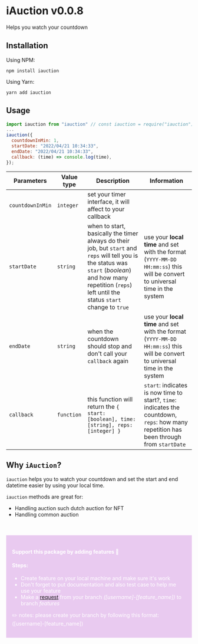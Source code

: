 # iAuction v0.0.8

Helps you watch your countdown

## Installation

Using NPM:

```vim
npm install iauction
```

Using Yarn:

```vim
yarn add iauction
```

## Usage

```js
import iauction from "iauction" // const iauction = require("iauction")
...
iauction({
  countdownInMin: 1,
  startDate: "2022/04/21 10:34:33",
  endDate: "2022/04/21 10:34:33",
  callback: (time) => console.log(time),
});
```

| Parameters       | Value type | Description                                                                                                                                                                                                        | Information                                                                                                                              |
| ---------------- | ---------- | ------------------------------------------------------------------------------------------------------------------------------------------------------------------------------------------------------------------ | ---------------------------------------------------------------------------------------------------------------------------------------- |
| `countdownInMin` | `integer`  | set your timer interface, it will affect to your callback                                                                                                                                                          |
| `startDate`      | `string`   | when to start, basically the timer always do their job, but `start` and `reps` will tell you is the status was `start` (_boolean_) and how many repetition (`reps`) left until the status `start` change to `true` | use your **local time** and set with the format (`YYYY-MM-DD HH:mm:ss`) this will be convert to universal time in the system             |
| `endDate`        | `string`   | when the countdown should stop and don't call your `callback` again                                                                                                                                                | use your **local time** and set with the format (`YYYY-MM-DD HH:mm:ss`) this will be convert to universal time in the system             |
| `callback`       | `function` | this function will return the `{ start: [boolean], time: [string], reps: [integer] }`                                                                                                                              | `start`: indicates is now time to start?, `time`: indicates the countdown, `reps`: how many repetition has been through from `startDate` |

## Why `iAuction`?

`iauction` helps you to watch your countdown and set the start and end datetime easier by using your local time.

`iauction` methods are great for:

<ul>
  <li>Handling auction such dutch auction for NFT</li>
  <li>Handling common auction</li>
</ul>

<div style="background-color: rgba(173, 57, 199, 0.26); color: white; padding: 1rem; margin-top: 3rem">
  <h4>Support this package by adding features 🏏</h4>
  
  <h4>Steps:</h4>
  <ul> 
    <li>Create feature on your local machine and make sure it's work</li> 
    <li>Don't forget to put documentation and also test case to help me use your feature</li> 
    <li>Make a <a href="https://github.com/irwansyafani/iauction/pulls" >request</a> from your branch <i>([username]-[feature_name])</i> to branch <i>features</i></li>
  </ul>

✏️ notes: please create your branch by following this format: ([username]-[feature_name])

</div>
